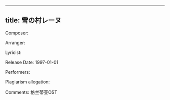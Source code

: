 
---
title: 雪の村レーヌ
---
Composer: 

Arranger: 

Lyricist: 

Release Date: 1997-01-01

Performers: 

Plagiarism allegation:


Comments:
格兰蒂亚OST
